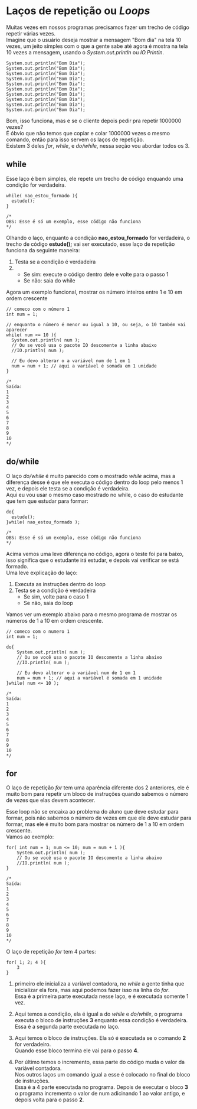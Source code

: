 # Laços de repetição ou *Loops*

Muitas vezes em nossos programas precisamos fazer um trecho de código repetir várias vezes.<br />
Imagine que o usuário deseja mostrar a mensagem "Bom dia" na tela 10 vezes, um jeito símples com o que a gente sabe até agora é mostra na tela 10 vezes a mensagem, usando o *System.out.println* ou *IO.Println*.
```
System.out.println("Bom Dia");
System.out.println("Bom Dia");
System.out.println("Bom Dia");
System.out.println("Bom Dia");
System.out.println("Bom Dia");
System.out.println("Bom Dia");
System.out.println("Bom Dia");
System.out.println("Bom Dia");
System.out.println("Bom Dia");
System.out.println("Bom Dia");
```
Bom, isso funciona, mas e se o cliente depois pedir pra repetir 1000000 vezes?<br />
É óbvio que não temos que copiar e colar 1000000 vezes o mesmo comando, então para isso servem os laços de repetição.<br />
Existem 3 deles *for*, *while*, e *do/while*, nessa seção vou abordar todos os 3.

## while

Esse laço é bem simples, ele repete um trecho de código enquando uma condição for verdadeira.
```
while( nao_estou_formado ){
  estude();
}

/*
OBS: Esse é só um exemplo, esse código não funciona
*/
```
Olhando o laço, enquanto a condição **nao_estou_formado** for verdadeira, o trecho de código **estude();** vai ser executado, esse laço de repetição funciona da seguinte maneira:
1) Testa se a condição é verdadeira
2)
    * Se sim: execute o código dentro dele e volte para o passo 1
    * Se não: saia do while

Agora um exemplo funcional, mostrar os número inteiros entre 1 e 10 em ordem crescente

```
// comeco com o número 1
int num = 1;

// enquanto o número é menor ou igual a 10, ou seja, o 10 também vai aparecer
while( num <= 10 ){
  System.out.println( num );
  // Ou se você usa o pacote IO descomente a linha abaixo
  //IO.println( num );

  // Eu devo alterar o a variável num de 1 em 1
  num = num + 1; // aqui a variável é somada em 1 unidade
}

/*
Saída:
1
2
3
4
5
6
7
8
9
10
*/
```

## do/while

O laço *do/while* é muito parecido com o mostrado *while* acima, mas a diferença desse é que ele executa o código dentro do loop pelo menos 1 vez, e depois ele testa se a condição é verdadeira.<br />
Aqui eu vou usar o mesmo caso mostrado no while, o caso do estudante que tem que estudar para formar:

```
do{
  estude();
}while( nao_estou_formado );

/*
OBS: Esse é só um exemplo, esse código não funciona
*/
```

Acima vemos uma leve diferença no código, agora o teste foi para baixo, isso significa que o estudante irá estudar, e depois vai verificar se está formado.<br />
Uma leve explicação do laço:

1) Executa as instruções dentro do loop
2) Testa se a condição é verdadeira
    * Se sim, volte para o caso 1
    * Se não, saia do loop

 Vamos ver um exemplo abaixo para o mesmo programa de mostrar os números de 1 a 10 em ordem crescente.

```
// comeco com o numero 1
int num = 1;

do{
    System.out.println( num );
    // Ou se você usa o pacote IO descomente a linha abaixo
    //IO.println( num );

    // Eu devo alterar o a variável num de 1 em 1
    num = num + 1; // aqui a variável é somada em 1 unidade
}while( num <= 10 );

/*
Saída:
1
2
3
4
5
6
7
8
9
10
*/
```

## for

O laço de repetição *for* tem uma aparência diferente dos 2 anteriores, ele é muito bom para repetir um bloco de instruções quando sabemos o número de vezes que elas devem acontecer.<br />

Esse loop não se encaixa ao problema do aluno que deve estudar para formar, pois não sabemos o número de vezes em que ele deve estudar para formar, mas ele é muito bom para mostrar os número de 1 a 10 em ordem crescente.<br />
Vamos ao exemplo:

```
for( int num = 1; num <= 10; num = num + 1 ){
    System.out.println( num );
    // Ou se você usa o pacote IO descomente a linha abaixo
    //IO.println( num );
}

/*
Saída:
1
2
3
4
5
6
7
8
9
10
*/
```

O laço de repetição *for* tem 4 partes:
```
for( 1; 2; 4 ){
    3
}
```

1) primeiro ele inicializa a variável contadora, no *while* a gente tinha que inicializar ela fora, mas aqui podemos fazer isso na linha do *for*.<br />
Essa é a primeira parte executada nesse laço, e é executada somente 1 vez.

2) Aqui temos a condição, ela é igual a do *while* e *do/while*, o programa executa o bloco de instruções **3** enquanto essa condição é verdadeira.<br />
Essa é a segunda parte executada no laço.

3) Aqui temos o bloco de instruções. Ela só é executada se o comando **2** for verdadeiro.<br />
Quando esse bloco termina ele vai para o passo **4**.

4) Por último temos o incremento, essa parte do código muda o valor da variável contadora.<br />
Nos outros laços um comando igual a esse é colocado no final do bloco de instruções.<br /> Essa é a 4 parte executada no programa. Depois de executar o bloco **3** o programa incrementa o valor de num adicinando 1 ao valor antigo, e depois volta para o passo **2**.

